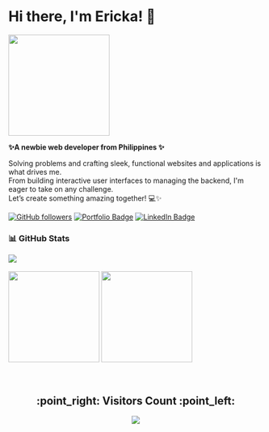 # Hi there, I'm Ericka! :wave:

<img src="https://i.giphy.com/media/v1.Y2lkPTc5MGI3NjExZm91dDVhcWZ5MGV2cWttOGxrMjc2d2VwMDdmY2U4NGkzbjR4ZzcwMyZlcD12MV9pbnRlcm5hbF9naWZfYnlfaWQmY3Q9cw/RkX2zcpO79EAf82ESl/giphy.gif" width="200" />

**:sparkles:A newbie web developer from Philippines :sparkles:**

Solving problems and crafting sleek, functional websites and applications is what drives me.<br/>
From building interactive user interfaces to managing the backend, I'm eager to take on any challenge.<br/>
Let’s create something amazing together! :computer::sparkles:

[![GitHub followers](https://img.shields.io/github/followers/erckafrmns?style=for-the-badge&label=FOLLOW&labelColor=blue&color=pink)](https://github.com/erckafrmns)
[![Portfolio Badge](https://img.shields.io/badge/Portfolio-Visit%20My%20Website-blue?style=for-the-badge&logo=web&logoColor=white&labelColor=blue&color=pink)](https://erckafrmns.github.io/portfolio/)
[![LinkedIn Badge](https://img.shields.io/badge/LinkedIn-Connect%20with%20Me-blue?style=for-the-badge&logo=linkedin&logoColor=white&labelColor=blue&color=pink)](https://www.linkedin.com/in/erickaformanes/)

### :bar_chart: GitHub Stats

![](https://github-readme-streak-stats.herokuapp.com/?user=erckafrmns&theme=radical&hide_border=false)<br/><br/>
<img height="180em" src="https://github-readme-stats.vercel.app/api?username=erckafrmns&theme=radical&hide_border=false&include_all_commits=false&count_private=false" />
<img height="180em" src="https://github-readme-stats.vercel.app/api/top-langs/?username=erckafrmns&theme=radical&hide_border=false&include_all_commits=false&count_private=false&layout=compact" />

<br/>

<div align="center">
  <h2>:point_right: Visitors Count :point_left:</h2>
  <img src="https://profile-counter.glitch.me/erckafrmns/count.svg" />
</div>

<!--
**erckafrmns/erckafrmns** is a ✨ _special_ ✨ repository because its `README.md` (this file) appears on your GitHub profile.

Here are some ideas to get you started:

- 🔭 I’m currently working on ...
- 🌱 I’m currently learning ...
- 👯 I’m looking to collaborate on ...
- 🤔 I’m looking for help with ...
- 💬 Ask me about ...
- 📫 How to reach me: ...
- 😄 Pronouns: ...
- ⚡ Fun fact: ...
-->
